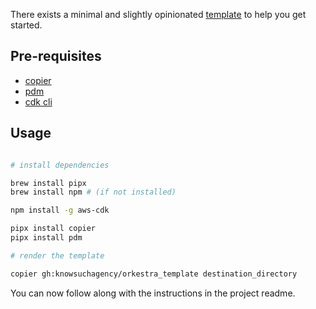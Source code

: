 There exists a minimal and slightly opinionated [template](https://github.com/knowsuchagency/orkestra_template/tree/main/project)
to help you get started.

## Pre-requisites

* [copier](https://copier.readthedocs.io/en/latest/)
* [pdm](https://pdm.fming.dev)
* [cdk cli](https://docs.aws.amazon.com/cdk/latest/guide/cli.html)


## Usage

```bash

# install dependencies

brew install pipx
brew install npm # (if not installed)

npm install -g aws-cdk

pipx install copier
pipx install pdm

# render the template

copier gh:knowsuchagency/orkestra_template destination_directory
```

You can now follow along with the instructions in the project readme.
